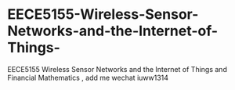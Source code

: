 # EECE5155-Wireless-Sensor-Networks-and-the-Internet-of-Things-
EECE5155 Wireless Sensor Networks and the Internet of Things and Financial Mathematics , add me wechat iuww1314
